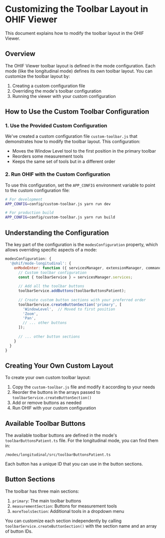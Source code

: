 # Customizing the Toolbar Layout in OHIF Viewer

This document explains how to modify the toolbar layout in the OHIF Viewer.

## Overview

The OHIF Viewer toolbar layout is defined in the mode configuration. Each mode (like the longitudinal mode) defines its own toolbar layout. You can customize the toolbar layout by:

1. Creating a custom configuration file
2. Overriding the mode's toolbar configuration
3. Running the viewer with your custom configuration

## How to Use the Custom Toolbar Configuration

### 1. Use the Provided Custom Configuration

We've created a custom configuration file `custom-toolbar.js` that demonstrates how to modify the toolbar layout. This configuration:

- Moves the Window Level tool to the first position in the primary toolbar
- Reorders some measurement tools
- Keeps the same set of tools but in a different order

### 2. Run OHIF with the Custom Configuration

To use this configuration, set the `APP_CONFIG` environment variable to point to the custom configuration file:

```bash
# For development
APP_CONFIG=config/custom-toolbar.js yarn run dev

# For production build
APP_CONFIG=config/custom-toolbar.js yarn run build
```

## Understanding the Configuration

The key part of the configuration is the `modesConfiguration` property, which allows overriding specific aspects of a mode:

```javascript
modesConfiguration: {
  '@ohif/mode-longitudinal': {
    onModeEnter: function ({ servicesManager, extensionManager, commandsManager }) {
      // Custom toolbar configuration
      const { toolbarService } = servicesManager.services;
      
      // Add all the toolbar buttons
      toolbarService.addButtons(toolbarButtonsPatient);
      
      // Create custom button sections with your preferred order
      toolbarService.createButtonSection('primary', [
        'WindowLevel',  // Moved to first position
        'Zoom',
        'Pan',
        // ... other buttons
      ]);
      
      // ... other button sections
    }
  }
}
```

## Creating Your Own Custom Layout

To create your own custom toolbar layout:

1. Copy the `custom-toolbar.js` file and modify it according to your needs
2. Reorder the buttons in the arrays passed to `toolbarService.createButtonSection()`
3. Add or remove buttons as needed
4. Run OHIF with your custom configuration

## Available Toolbar Buttons

The available toolbar buttons are defined in the mode's `toolbarButtonsPatient.ts` file. For the longitudinal mode, you can find them in:

```
/modes/longitudinal/src/toolbarButtonsPatient.ts
```

Each button has a unique ID that you can use in the button sections.

## Button Sections

The toolbar has three main sections:

1. `primary`: The main toolbar buttons
2. `measurementSection`: Buttons for measurement tools
3. `moreToolsSection`: Additional tools in a dropdown menu

You can customize each section independently by calling `toolbarService.createButtonSection()` with the section name and an array of button IDs.